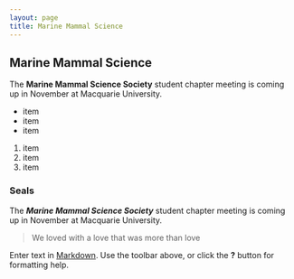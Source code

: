 ```yaml
---
layout: page
title: Marine Mammal Science
---
```


## Marine Mammal Science
The **Marine Mammal Science Society** student chapter meeting is coming up in November at Macquarie University.
- item
- item
- item

1. item
2. item
3. item



### Seals
The **_Marine Mammal Science Society_** student chapter meeting is coming up in November at Macquarie University.

> We loved with a love that was more than love



Enter text in [Markdown](http://daringfireball.net/projects/markdown/). Use the toolbar above, or click the **?** button for formatting help.
